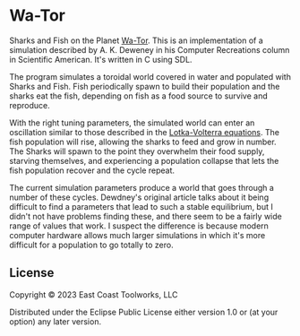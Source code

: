 # Wa-Tor

Sharks and Fish on the Planet
[Wa-Tor](https://en.wikipedia.org/wiki/Wa-Tor). This is an
implementation of a simulation described by A. K. Deweney in his
Computer Recreations column in Scientific American. It's written in C
using SDL.

The program simulates a toroidal world covered in water and populated
with Sharks and Fish. Fish periodically spawn to build their
population and the sharks eat the fish, depending on fish as a food
source to survive and reproduce.

With the right tuning parameters, the simulated world can enter an
oscillation similar to those described in the [Lotka-Volterra
equations](https://en.wikipedia.org/wiki/Lotka–Volterra_equations).
The fish population will rise, allowing the sharks to feed and grow in
number. The Sharks will spawn to the point they overwhelm their food
supply, starving themselves, and experiencing a population collapse
that lets the fish population recover and the cycle repeat.

The current simulation parameters produce a world that goes through a
number of these cycles. Dewdney's original article talks about it
being difficult to find a parameters that lead to such a stable
equilibrium, but I didn't not have problems finding these, and there
seem to be a fairly wide range of values that work. I suspect the
difference is because modern computer hardware allows much larger
simulations in which it's more difficult for a population to go
totally to zero.

## License

Copyright © 2023 East Coast Toolworks, LLC

Distributed under the Eclipse Public License either version 1.0 or (at
your option) any later version.
